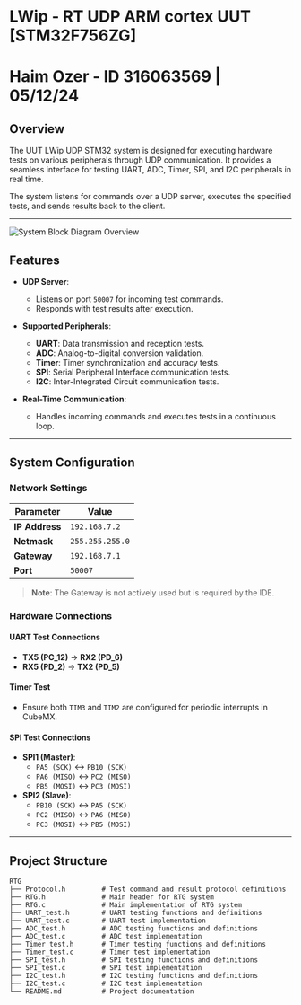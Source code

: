 # LWip - RT UDP ARM cortex UUT [STM32F756ZG]
# Haim Ozer - ID 316063569 | 05/12/24
## Overview

The UUT LWip UDP STM32 system is designed for executing hardware tests on various peripherals through UDP communication. It provides a seamless interface for testing UART, ADC, Timer, SPI, and I2C peripherals in real time.

The system listens for commands over a UDP server, executes the specified tests, and sends results back to the client.

---

![System Block Diagram Overview](https://drive.google.com/uc?export=view&id=1wlZdoFJPnCu5fi6q38DZnlvbr0gjZuHI)

## Features

- **UDP Server**:
  - Listens on port `50007` for incoming test commands.
  - Responds with test results after execution.

- **Supported Peripherals**:
  - **UART**: Data transmission and reception tests.
  - **ADC**: Analog-to-digital conversion validation.
  - **Timer**: Timer synchronization and accuracy tests.
  - **SPI**: Serial Peripheral Interface communication tests.
  - **I2C**: Inter-Integrated Circuit communication tests.

- **Real-Time Communication**:
  - Handles incoming commands and executes tests in a continuous loop.

---

## System Configuration

### Network Settings

| Parameter      | Value               |
|----------------|---------------------|
| **IP Address** | `192.168.7.2`       |
| **Netmask**    | `255.255.255.0`     |
| **Gateway**    | `192.168.7.1`       |
| **Port**       | `50007`             |

> **Note**: The Gateway is not actively used but is required by the IDE.

### Hardware Connections

#### UART Test Connections
- **TX5 (PC_12)** → **RX2 (PD_6)**
- **RX5 (PD_2)** → **TX2 (PD_5)**

#### Timer Test
- Ensure both `TIM3` and `TIM2` are configured for periodic interrupts in CubeMX.

#### SPI Test Connections
- **SPI1 (Master)**:
  - `PA5 (SCK)` ↔ `PB10 (SCK)`
  - `PA6 (MISO)` ↔ `PC2 (MISO)`
  - `PB5 (MOSI)` ↔ `PC3 (MOSI)`
- **SPI2 (Slave)**:
  - `PB10 (SCK)` ↔ `PA5 (SCK)`
  - `PC2 (MISO)` ↔ `PA6 (MISO)`
  - `PC3 (MOSI)` ↔ `PB5 (MOSI)`

---

## Project Structure

```plaintext
RTG
├── Protocol.h         # Test command and result protocol definitions
├── RTG.h              # Main header for RTG system
├── RTG.c              # Main implementation of RTG system
├── UART_test.h        # UART testing functions and definitions
├── UART_test.c        # UART test implementation
├── ADC_test.h         # ADC testing functions and definitions
├── ADC_test.c         # ADC test implementation
├── Timer_test.h       # Timer testing functions and definitions
├── Timer_test.c       # Timer test implementation
├── SPI_test.h         # SPI testing functions and definitions
├── SPI_test.c         # SPI test implementation
├── I2C_test.h         # I2C testing functions and definitions
├── I2C_test.c         # I2C test implementation
└── README.md          # Project documentation
